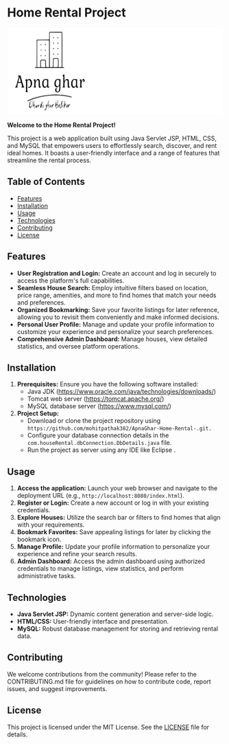 # Home Rental Project

<div style="background-color: white;">
  <img src="src/main/webapp/assets/images/hrmlogo.svg" alt="Project Logo" width="200" height="200">
</div>

**Welcome to the Home Rental Project!**

This project is a web application built using Java Servlet JSP, HTML, CSS, and MySQL that empowers users to effortlessly search, discover, and rent ideal homes. It boasts a user-friendly interface and a range of features that streamline the rental process.

## Table of Contents

- [Features](#features)
- [Installation](#installation)
- [Usage](#usage)
- [Technologies](#technologies)
- [Contributing](#contributing)
- [License](#license)

## Features

- **User Registration and Login:** Create an account and log in securely to access the platform's full capabilities.
- **Seamless House Search:** Employ intuitive filters based on location, price range, amenities, and more to find homes that match your needs and preferences.
- **Organized Bookmarking:** Save your favorite listings for later reference, allowing you to revisit them conveniently and make informed decisions.
- **Personal User Profile:** Manage and update your profile information to customize your experience and personalize your search preferences.
- **Comprehensive Admin Dashboard:** Manage houses, view detailed statistics, and oversee platform operations.

## Installation

1. **Prerequisites:** Ensure you have the following software installed:
   - Java JDK (https://www.oracle.com/java/technologies/downloads/)
   - Tomcat web server (https://tomcat.apache.org/)
   - MySQL database server (https://www.mysql.com/)
2. **Project Setup:**
   - Download or clone the project repository using `https://github.com/mohitpathak382/ApnaGhar-Home-Rental-.git.`
   - Configure your database connection details in the `com.houseRental.dbConnection.DbDetails.java` file.
   - Run the project as server using any IDE like Eclipse .

## Usage

1. **Access the application:** Launch your web browser and navigate to the deployment URL (e.g., `http://localhost:8080/index.html`).
2. **Register or Login:** Create a new account or log in with your existing credentials.
3. **Explore Houses:** Utilize the search bar or filters to find homes that align with your requirements.
4. **Bookmark Favorites:** Save appealing listings for later by clicking the bookmark icon.
5. **Manage Profile:** Update your profile information to personalize your experience and refine your search results.
6. **Admin Dashboard:** Access the admin dashboard using authorized credentials to manage listings, view statistics, and perform administrative tasks.

## Technologies

- **Java Servlet JSP:** Dynamic content generation and server-side logic.
- **HTML/CSS:** User-friendly interface and presentation.
- **MySQL:** Robust database management for storing and retrieving rental data.

## Contributing

We welcome contributions from the community! Please refer to the CONTRIBUTING.md file for guidelines on how to contribute code, report issues, and suggest improvements.

## License

This project is licensed under the MIT License. See the [LICENSE](LICENSE.txt) file for details.

